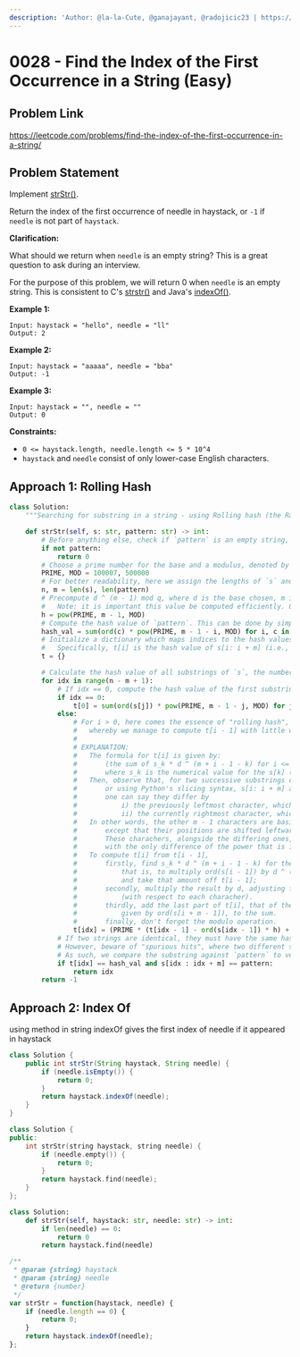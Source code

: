 ```yaml
---
description: 'Author: @la-la-Cute, @ganajayant, @radojicic23 | https://leetcode.com/problems/implement-strstr/'
---
```


# 0028 - Find the Index of the First Occurrence in a String (Easy)

## Problem Link

https://leetcode.com/problems/find-the-index-of-the-first-occurrence-in-a-string/

## Problem Statement

Implement [strStr()](http://www.cplusplus.com/reference/cstring/strstr/).

Return the index of the first occurrence of needle in haystack, or `-1` if `needle` is not part of `haystack`.

**Clarification:**

What should we return when `needle` is an empty string? This is a great question to ask during an interview.

For the purpose of this problem, we will return 0 when `needle` is an empty string. This is consistent to C's [strstr()](http://www.cplusplus.com/reference/cstring/strstr/) and Java's [indexOf()](https://docs.oracle.com/javase/7/docs/api/java/lang/String.html#indexOf\(java.lang.String\)).

**Example 1:**

```
Input: haystack = "hello", needle = "ll"
Output: 2
```

**Example 2:**

```
Input: haystack = "aaaaa", needle = "bba"
Output: -1
```

**Example 3:**

```
Input: haystack = "", needle = ""
Output: 0
```

**Constraints:**

* `0 <= haystack.length, needle.length <= 5 * 10^4`
* `haystack` and `needle` consist of only lower-case English characters.

## Approach 1: Rolling Hash


<Tabs>
<TabItem value="py" label="Python">
<SolutionAuthor name="@la-la-Cute"/>

```python
class Solution:
    """Searching for substring in a string - using Rolling hash (the Rabin-Karp algorithm)"""

    def strStr(self, s: str, pattern: str) -> int:
        # Before anything else, check if `pattern` is an empty string, in which case we return 0 as required by the problem.
        if not pattern:
            return 0
        # Choose a prime number for the base and a modulus, denoted by d and q respectively.
        PRIME, MOD = 100007, 500000
        # For better readability, here we assign the lengths of `s` and `pattern` to the variables n and m respectively.
        n, m = len(s), len(pattern)
        # Precompute d ^ (m - 1) mod q, where d is the base chosen, m is len(pattern) and q is the modulus chosen.
        #   Note: it is important this value be computed efficiently. One way is to use the built-in pow.
        h = pow(PRIME, m - 1, MOD)
        # Compute the hash value of `pattern`. This can be done by simply applying the formula.
        hash_val = sum(ord(c) * pow(PRIME, m - 1 - i, MOD) for i, c in enumerate(pattern)) % MOD
        # Initialize a dictionary which maps indices to the hash values of their respective substrings.
        #   Specifically, t[i] is the hash value of s[i: i + m] (i.e., an m-sized substring of `s` starting at index `i`)
        t = {}

        # Calculate the hash value of all substrings of `s`, the number of which is n - m.
        for idx in range(n - m + 1):
            # If idx == 0, compute the hash value of the first substring. Just like the way we do it for `pattern` above.
            if idx == 0:
                t[0] = sum(ord(s[j]) * pow(PRIME, m - 1 - j, MOD) for j in range(m)) % MOD
            else:
                # For i > 0, here comes the essence of "rolling hash", 
                #   whereby we manage to compute t[i - 1] with little work.
                #
                # EXPLANATION:
                #   The formula for t[i] is given by:
                #       (the sum of s_k * d ^ (m + i - 1 - k) for i <= k < i + m) mod q
                #       where s_k is the numerical value for the s[k] (here we use the ASCII value).
                #   Then, observe that, for two successive substrings of length m,
                #       or using Python's slicing syntax, s[i: i + m] and s[i + 1: i + m + 1],
                #       one can say they differ by 
                #           i) the previously leftmost character, which is now dropped, and,
                #           ii) the currently rightmost character, which is new part of the substring.
                #   In other words, the other m - 1 characters are basically unaffected 
                #       except that their positions are shifted leftward by one index.
                #       These charachers, alongside the differing ones, make up of both t[i - 1] and t[i], 
                #       with the only difference of the power that is increased by 1.
                #   To compute t[i] from t[i - 1],
                #       firstly, find s_k * d ^ (m + i - 1 - k) for the leftmost character to be dropped,
                #           that is, to multiply ord(s[i - 1]) by d ^ (m - 1) = h (precomputed),
                #           and take that amount off t[i - 1];
                #       secondly, multiply the result by d, adjusting for the power of d having increased by one 
                #           (with respect to each characher).
                #       thirdly, add the last part of t[i], that of the character on the right end, 
                #           given by ord(s[i + m - 1]), to the sum.
                #       finally, don't forget the modulo operation.
                t[idx] = (PRIME * (t[idx - 1] - ord(s[idx - 1]) * h) + ord(s[idx + m - 1])) % MOD
            # If two strings are identical, they must have the same hash value.
            # However, beware of "spurious hits", where two different strings happen to share the same hash value.
            # As such, we compare the substring against `pattern` to verify the result.
            if t[idx] == hash_val and s[idx : idx + m] == pattern:
                return idx
        return -1
```
</TabItem>
</Tabs>


## Approach 2: Index Of 

using method in string indexOf gives the first index of needle if it appeared in haystack

<Tabs>
<TabItem value="java" label="Java">
<SolutionAuthor name="@ganajayant"/>

```java
class Solution {
    public int strStr(String haystack, String needle) {
        if (needle.isEmpty()) {
            return 0;
        }
        return haystack.indexOf(needle);
    }
}
```
</TabItem>

<TabItem value="cpp" label="C++">
<SolutionAuthor name="@radojicic23"/>

```cpp
class Solution {
public:
    int strStr(string haystack, string needle) {
        if (needle.empty()) {
            return 0;
        }
        return haystack.find(needle);
    }
};
```
</TabItem>

<TabItem value="py" label="Python">
<SolutionAuthor name="@radojicic23"/>

```py
class Solution:
    def strStr(self, haystack: str, needle: str) -> int:
        if len(needle) == 0:
            return 0
        return haystack.find(needle)
```
</TabItem>

<TabItem value="js" label="JavaScript">
<SolutionAuthor name="@radojicic23"/>

```js
/**
 * @param {string} haystack
 * @param {string} needle
 * @return {number}
 */
var strStr = function(haystack, needle) {
    if (needle.length == 0) {
        return 0;
    }
    return haystack.indexOf(needle);
};
```
</TabItem>
</Tabs>

